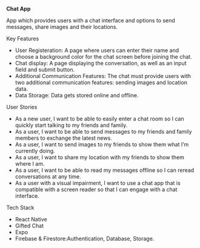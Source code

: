 **Chat App**

App which provides users with a chat interface and options to send messages, share images and their locations.

Key Features
- User Registeration: A page where users can enter their name and choose a background color for the chat screen before joining the chat.
- Chat display: A page displaying the conversation, as well as an input field and submit button.
- Additional Communication Features: The chat must provide users with two additional communication features: sending images and location data.
- Data Storage: Data gets stored online and offline.

User Stories
- As a new user, I want to be able to easily enter a chat room so I can quickly start talking to my friends and family.
- As a user, I want to be able to send messages to my friends and family members to exchange the latest news.
- As a user, I want to send images to my friends to show them what I’m currently doing.
- As a user, I want to share my location with my friends to show them where I am.
- As a user, I want to be able to read my messages offline so I can reread conversations at any time.
- As a user with a visual impairment, I want to use a chat app that is compatible with a screen reader so that I can engage with a chat interface.

Tech Stack
- React Native
- Gifted Chat
- Expo
- Firebase & Firestore:Authentication, Database, Storage.
